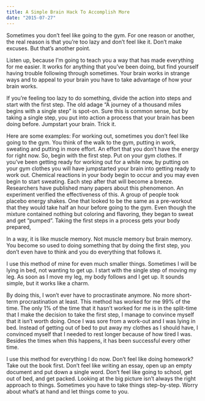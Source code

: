 ```yaml
---
title: A Simple Brain Hack To Accomplish More
date: "2015-07-27"
---
```


Sometimes you don’t feel like going to the gym. For one reason or another, the real reason is that you’re too lazy and don’t feel like it. Don’t make excuses. But that’s another point.

Listen up, because I’m going to teach you a way that has made everything for me easier. It works for anything that you’ve been doing, but find yourself having trouble following through sometimes. Your brain works in strange ways and to appeal to your brain you have to take advantage of how your brain works.

If you’re feeling too lazy to do something, divide the action into steps and start with the first step. The old adage “A journey of a thousand miles begins with a single step” is spot-on. Sure this is common sense, but by taking a single step, you put into action a process that your brain has been doing before. Jumpstart your brain. Trick it.

Here are some examples:
For working out, sometimes you don’t feel like going to the gym. You think of the walk to the gym, putting in work, sweating and putting in more effort. An effort that you don’t have the energy for right now. So, begin with the first step. Put on your gym clothes. If you’ve been getting ready for working out for a while now, by putting on your gym clothes you will have jumpstarted your brain into getting ready to work out. Chemical reactions in your body begin to occur and you may even begin to start sweating. Each step after that will become a breeze. Researchers have published many papers about this phenomenon. An experiment verified the effectiveness of this. A group of people took placebo energy shakes. One that looked to be the same as a pre-workout that they would take half an hour before going to the gym. Even though the mixture contained nothing but coloring and flavoring, they began to sweat and get “pumped”. Taking the first steps in a process gets your body prepared,

In a way, it is like muscle memory. Not muscle memory but brain memory. You become so used to doing something that by doing the first step, you don’t even have to think and you do everything that follows it.

I use this method of mine for even much smaller things. Sometimes I will be lying in bed, not wanting to get up. I start with the single step of moving my leg. As soon as I move my leg, my body follows and I get up. It sounds simple, but it works like a charm.

By doing this, I won’t ever have to procrastinate anymore. No more short-term procrastination at least. This method has worked for me 99% of the time. The only 1% of the time that it hasn’t worked for me is in the split-time that I make the decision to take the first step, I manage to convince myself that it isn’t worth doing. Once I was sore from a work-out and I was lying in bed. Instead of getting out of bed to put away my clothes as I should have, I convinced myself that I needed to rest longer because of how tired I was. Besides the times when this happens, it has been successful every other time.

I use this method for everything I do now. Don’t feel like doing homework? Take out the book first. Don’t feel like writing an essay, open up an empty document and put down a single word. Don’t feel like going to school, get out of bed, and get packed. Looking at the big picture isn’t always the right approach to things. Sometimes you have to take things step-by-step. Worry about what’s at hand and let things come to you.

